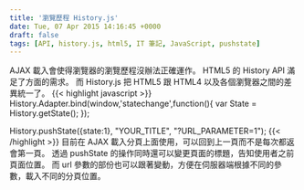 ```yaml
---
title: '瀏覽歷程 History.js'
date: Tue, 07 Apr 2015 14:16:45 +0000
draft: false
tags: [API, history.js, html5, IT 筆記, JavaScript, pushstate]
---
```


AJAX 載入會使得瀏覽器的瀏覽歷程沒辦法正確運作。 HTML5 的 History API 滿足了方面的需求。 而 History.js 把 HTML5 跟 HTML4 以及各個瀏覽器之間的差異統一了。 {{< highlight javascript >}}
History.Adapter.bind(window,'statechange',function(){
    var State = History.getState();
});

History.pushState({state:1}, "YOUR_TITLE", "?URL_PARAMETER=1");
{{< /highlight >}}
 目前在 AJAX 載入分頁上面使用，可以回到上一頁而不是每次都返會第一頁。 透過 pushState 的操作同時還可以變更頁面的標題，告知使用者之前頁面位置。 而 url 參數的部份也可以跟著變動，方便在伺服器端根據不同的參數，載入不同的分頁位置。